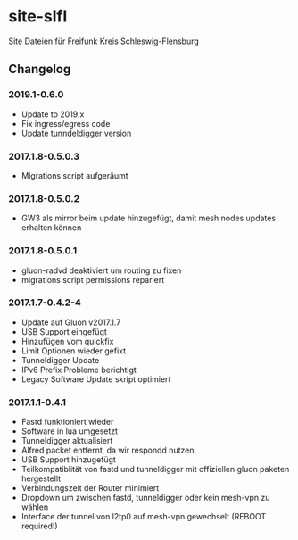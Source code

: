 # site-slfl
Site Dateien für Freifunk Kreis Schleswig-Flensburg

## Changelog

### 2019.1-0.6.0
- Update to 2019.x
- Fix ingress/egress code
- Update tunndeldigger version

### 2017.1.8-0.5.0.3
- Migrations script aufgeräumt

### 2017.1.8-0.5.0.2
- GW3 als mirror beim update hinzugefügt, damit mesh nodes updates erhalten können

### 2017.1.8-0.5.0.1
- gluon-radvd deaktiviert um routing zu fixen
- migrations script permissions repariert

### 2017.1.7-0.4.2-4
- Update auf Gluon v2017.1.7
- USB Support eingefügt
- Hinzufügen vom quickfix
- Limit Optionen wieder gefixt
- Tunneldigger Update
- IPv6 Prefix Probleme berichtigt
- Legacy Software Update skript optimiert

### 2017.1.1-0.4.1
- Fastd funktioniert wieder
- Software in lua umgesetzt
- Tunneldigger aktualisiert
- Alfred packet entfernt, da wir respondd nutzen
- USB Support hinzugefügt
- Teilkompatiblität von fastd und tunneldigger mit offiziellen gluon paketen hergestellt
- Verbindungszeit der Router minimiert
- Dropdown um zwischen fastd, tunneldigger oder kein mesh-vpn zu wählen
- Interface der tunnel von l2tp0 auf mesh-vpn gewechselt (REBOOT required!)
